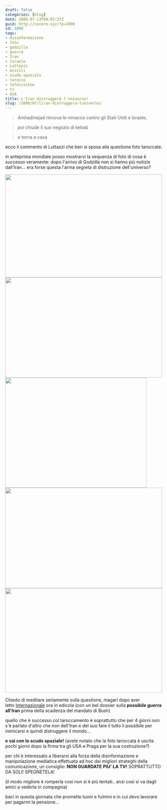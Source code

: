 ```yaml
---
draft: false
categories: [blog]
date: 2008-07-13T08:03:27Z
guid: http://cecere.xyz/?p=1090
id: 1090
tags:
- disinformazione
- foto
- godzilla
- guerra
- Iran
- Israele
- Luttazzi
- missili
- scudo-spaziale
- tarocco
- televisione
- tv
- USA
title: L'Iran distruggerà l'universo!
slug: /2008/07/liran-distruggera-luniverso/
---
```


> Amhadinejad rinnova le minacce contro gli Stati Uniti e Israele,
  
> poi chiude il suo negozio di kebab
  
> e torna a casa

ecco il commento di Luttazzi che ben si sposa alla questione foto taroccate.

in anteprima mondiale posso mostrarvi la sequenza di foto di cosa è successo veramente: dopo l'arrivo di Godzilla non si hanno più notizie dall'Iran… era forse questa l'arma segreta di distruzione dell'universo?

<img class="aligncenter size-full wp-image-1091" title="missili-iran-originale" src="http://cecere.xyz/wp-content/uploads/sites/3/2008/07/missiliiran3.jpg" alt="" width="500" height="328" srcset="http://cecere.xyz/wp-content/uploads/sites/3/2008/07/missiliiran3.jpg 500w, http://cecere.xyz/wp-content/uploads/sites/3/2008/07/missiliiran3-300x197.jpg 300w" sizes="(max-width: 500px) 100vw, 500px" /><img class="aligncenter size-full wp-image-1092" title="missili-iran-taroccata" src="http://cecere.xyz/wp-content/uploads/sites/3/2008/07/missiliiran4.jpg" alt="" width="500" height="319" srcset="http://cecere.xyz/wp-content/uploads/sites/3/2008/07/missiliiran4.jpg 500w, http://cecere.xyz/wp-content/uploads/sites/3/2008/07/missiliiran4-300x191.jpg 300w" sizes="(max-width: 500px) 100vw, 500px" /><img class="aligncenter size-full wp-image-1095" title="missili-iran-tarocco" src="http://cecere.xyz/wp-content/uploads/sites/3/2008/07/missili-iran-tarocco.jpg" alt="" width="450" height="350" srcset="http://cecere.xyz/wp-content/uploads/sites/3/2008/07/missili-iran-tarocco.jpg 450w, http://cecere.xyz/wp-content/uploads/sites/3/2008/07/missili-iran-tarocco-300x233.jpg 300w" sizes="(max-width: 450px) 100vw, 450px" /><img class="aligncenter size-full wp-image-1094" title="missili-iran-guerre-stellari" src="http://cecere.xyz/wp-content/uploads/sites/3/2008/07/missili-iran-guerre-stellari.jpg" alt="" width="500" height="320" srcset="http://cecere.xyz/wp-content/uploads/sites/3/2008/07/missili-iran-guerre-stellari.jpg 500w, http://cecere.xyz/wp-content/uploads/sites/3/2008/07/missili-iran-guerre-stellari-300x192.jpg 300w" sizes="(max-width: 500px) 100vw, 500px" /><img class="aligncenter size-full wp-image-1093" title="missili-iran-godzilla" src="http://cecere.xyz/wp-content/uploads/sites/3/2008/07/missili-iran-godzilla.jpg" alt="" width="500" height="333" srcset="http://cecere.xyz/wp-content/uploads/sites/3/2008/07/missili-iran-godzilla.jpg 500w, http://cecere.xyz/wp-content/uploads/sites/3/2008/07/missili-iran-godzilla-300x200.jpg 300w" sizes="(max-width: 500px) 100vw, 500px" />

Chiedo di meditare seriamente sulla questione, magari dopo aver letto <a href="http://www.internazionale.it" target="_blank">Internazionale</a> ora in edicola (con un bel dossier sulla **possibile guerra all'Iran** prima della scadenza del mandato di Bush)
  
quello che è successo col taroccamento è soprattutto che per 4 giorni non s'è parlato d'altro che non dell'Iran e del suo fare il tutto il possibile per inimicarsi e quindi distruggere il mondo…

**e vai con lo scudo spaziale!** (avete notato che la foto taroccata è uscita pochi giorni dopo la firma tra gli USA e Praga per la sua costruzione?)

per chi è interessato a liberarsi alla forza della disinformazione e manipolazione mediatica effettuata ad hoc dai migliori strateghi della comunicazione, un consiglio: **NON GUARDATE PIU' LA TV!** SOPRATTUTTO DA SOLI! SPEGNETELA!

(il modo migliore è romperla così non si è più tentati.. anzi così si va dagli amici a vederla in compagnia)

baci in questa giornata che promette tuoni e fulmini e in cui devo lavorare per pagarmi la pensione…